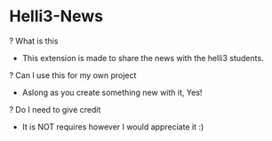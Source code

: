 # Helli3-News

? What is this

- This extension is made to share the news with the helli3 students.

? Can I use this for my own project

- Aslong as you create something new with it, Yes!

? Do I need to give credit

- It is NOT requires however I would appreciate it :)
